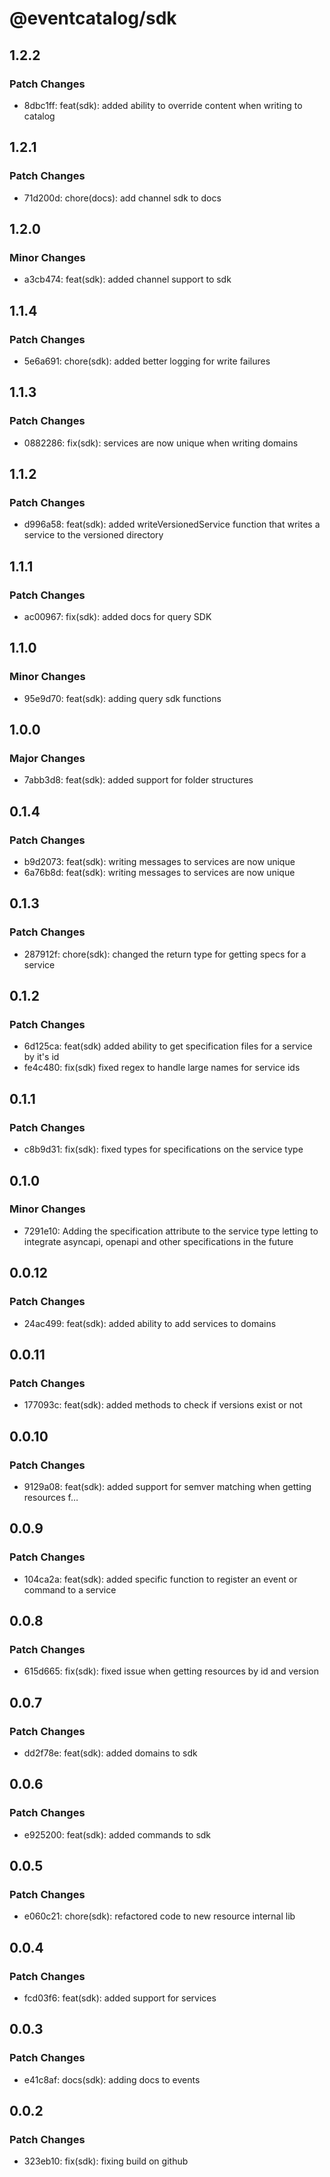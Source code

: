 # @eventcatalog/sdk

## 1.2.2

### Patch Changes

- 8dbc1ff: feat(sdk): added ability to override content when writing to catalog

## 1.2.1

### Patch Changes

- 71d200d: chore(docs): add channel sdk to docs

## 1.2.0

### Minor Changes

- a3cb474: feat(sdk): added channel support to sdk

## 1.1.4

### Patch Changes

- 5e6a691: chore(sdk): added better logging for write failures

## 1.1.3

### Patch Changes

- 0882286: fix(sdk): services are now unique when writing domains

## 1.1.2

### Patch Changes

- d996a58: feat(sdk): added writeVersionedService function that writes a service to the versioned directory

## 1.1.1

### Patch Changes

- ac00967: fix(sdk): added docs for query SDK

## 1.1.0

### Minor Changes

- 95e9d70: feat(sdk): adding query sdk functions

## 1.0.0

### Major Changes

- 7abb3d8: feat(sdk): added support for folder structures

## 0.1.4

### Patch Changes

- b9d2073: feat(sdk): writing messages to services are now unique
- 6a76b8d: feat(sdk): writing messages to services are now unique

## 0.1.3

### Patch Changes

- 287912f: chore(sdk): changed the return type for getting specs for a service

## 0.1.2

### Patch Changes

- 6d125ca: feat(sdk) added ability to get specification files for a service by it's id
- fe4c480: fix(sdk) fixed regex to handle large names for service ids

## 0.1.1

### Patch Changes

- c8b9d31: fix(sdk): fixed types for specifications on the service type

## 0.1.0

### Minor Changes

- 7291e10: Adding the specification attribute to the service type letting to integrate asyncapi, openapi and other specifications in the future

## 0.0.12

### Patch Changes

- 24ac499: feat(sdk): added ability to add services to domains

## 0.0.11

### Patch Changes

- 177093c: feat(sdk): added methods to check if versions exist or not

## 0.0.10

### Patch Changes

- 9129a08: feat(sdk): added support for semver matching when getting resources f…

## 0.0.9

### Patch Changes

- 104ca2a: feat(sdk): added specific function to register an event or command to a service

## 0.0.8

### Patch Changes

- 615d665: fix(sdk): fixed issue when getting resources by id and version

## 0.0.7

### Patch Changes

- dd2f78e: feat(sdk): added domains to sdk

## 0.0.6

### Patch Changes

- e925200: feat(sdk): added commands to sdk

## 0.0.5

### Patch Changes

- e060c21: chore(sdk): refactored code to new resource internal lib

## 0.0.4

### Patch Changes

- fcd03f6: feat(sdk): added support for services

## 0.0.3

### Patch Changes

- e41c8af: docs(sdk): adding docs to events

## 0.0.2

### Patch Changes

- 323eb10: fix(sdk): fixing build on github
